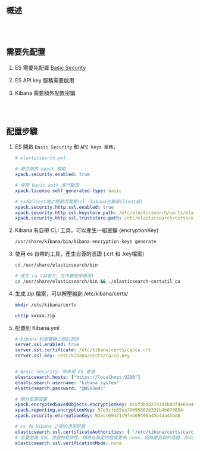 ## 概述


<br/>

<br/>


## 需要先配置
1. ES 需要先配置 [Basic Security](../Elasticsearch/06_設置basic_security.md)

2. ES API key 服務需要啟用

3. Kibana 需要額外配置密鑰


<br/>

<br/>


## 配置步驟

1. ES 開啟 `Basic Security` 和 `API Keys 服務`。

    ```yml
    # elasticsearch.yml
    
    # 是否啟用 xpack 模組
    xpack.security.enabled: true

    # 使用 basic auth 進行驗證
    xpack.license.self_generated.type: basic

    # es和client端之間是否需要ssl (kibana也算是client端)
    xpack.security.http.ssl.enabled: true
    xpack.security.http.ssl.keystore.path: /etc/elasticsearch/certs/elasticsearch/http.p12
    xpack.security.http.ssl.truststore.path: /etc/elasticsearch/certs/elasticsearch/http.p12
    ```

2. Kibana 有自帶 CLI 工具，可以產生一組密鑰 (encryptionKey)

    ```sh
    /usr/share/kibana/bin/kibana-encryption-keys generate
    ```

3. 使用 es 自帶的工具，產生自簽的憑證 (.crt 和 .key檔案) 

    ```sh
    cd /usr/share/elasticsearch/bin 

    # 產生 ca (非官方，在內網使用堪用)
    cd /usr/share/elasticsearch/bin && ./elasticsearch-certutil ca
    ```

4. 生成 zip 檔案，可以解壓縮到 /etc/kibana/certs/ 

    ```sh
    mkdir /etc/kibana/certs

    unzip xxxxx.zip
    ```


5. 配置到 Kibana.yml

    ```yml
    # kibana 和瀏覽器之間的憑證
    server.ssl.enabled: true
    server.ssl.certificate: /etc/kibana/certs/ca/ca.crt
    server.ssl.key: /etc/kibana/certs/ca/ca.key


    # Basic Security，用來與 ES 連接
    elasticsearch.hosts: ["https://localhost:9200"]
    elasticsearch.username: "kibana_system"
    elasticsearch.password: "@WSX3edc"

    # 額外配置密鑰
    xpack.encryptedSavedObjects.encryptionKey: b65fdbdd274392b8bf4e09e488d5e9b6
    xpack.reporting.encryptionKey: 57e5cfe65ea780953626331b4b070654
    xpack.security.encryptionKey: 93ecc69471c97eb69496a45b44a43dd0

    # es 和 kibana 之間的憑證配置
    elasticsearch.ssl.certificateAuthorities: [ "/etc/kibana/certs/ca/ca.crt" ]
    # 若要忽略 SSL 憑證的有效性，請將此設定的值變更為 none，因為是自簽的憑證，所以只能設為 none
    elasticsearch.ssl.verificationMode: none
    ```